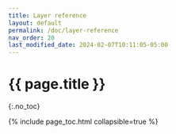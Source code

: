 ```yaml
---
title: Layer reference
layout: default
permalink: /doc/layer-reference
nav_order: 20
last_modified_date: 2024-02-07T10:11:05-05:00
---
```


# {{ page.title }}
{:.no_toc}

{% include page_toc.html collapsible=true %}
